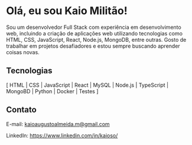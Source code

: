 # Olá, eu sou Kaio Militão!

Sou um desenvolvedor Full Stack com experiência em desenvolvimento web, incluindo a criação de aplicações web utilizando tecnologias como HTML, CSS, JavaScript, React, Node.js, MongoDB, entre outras.
Gosto de trabalhar em projetos desafiadores e estou sempre buscando aprender coisas novas.

## Tecnologias

[ HTML | CSS | JavaScript | React | MySQL | Node.js | TypeScript | MongoBD | Python | Docker | Testes ]

## Contato

E-mail: kaioaugustoalmeida.m@gmail.com

LinkedIn: https://www.linkedin.com/in/kaioso/
